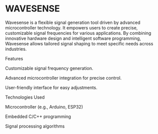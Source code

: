 # WAVESENSE
Wavesense is a flexible signal generation tool driven by advanced microcontroller technology. It empowers users to create precise, customizable signal frequencies for various applications. By combining innovative hardware design and intelligent software programming, Wavesense allows tailored signal shaping to meet specific needs across industries.

Features

Customizable signal frequency generation.

Advanced microcontroller integration for precise control.

User-friendly interface for easy adjustments.

Technologies Used

Microcontroller (e.g., Arduino, ESP32)

Embedded C/C++ programming

Signal processing algorithms
